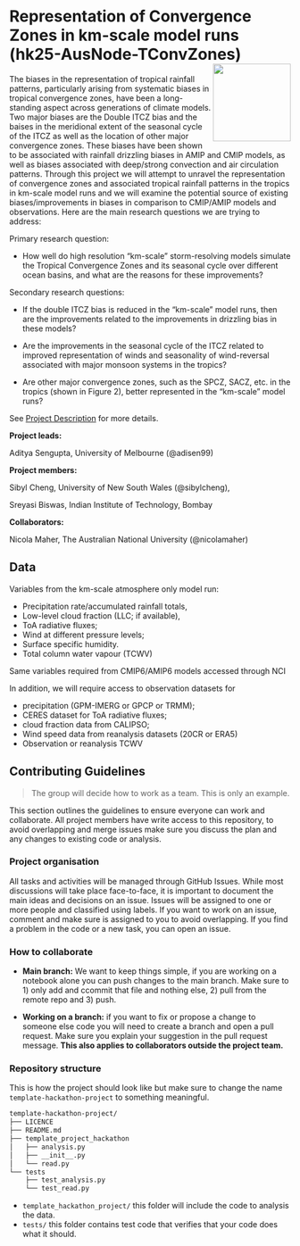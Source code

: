 # Representation of Convergence Zones in km-scale model runs (hk25-AusNode-TConvZones)  <img src='https://21centuryweather.org.au/wp-content/uploads/Hackathon-Image-WCRP-Positive-1536x736.jpg' align="right" height="139" />


The biases in the representation of tropical rainfall patterns, particularly arising from systematic biases in tropical convergence zones, have been a long-standing aspect across generations of climate models. Two major biases are the Double ITCZ bias and the baises in the meridional extent of the seasonal cycle of the ITCZ as well as the location of other major convergence zones. These biases have been shown to be associated with rainfall drizzling biases in AMIP and CMIP models, as well as biases associated with deep/strong convection and air circulation patterns. Through this project we will attempt to unravel the representation of convergence zones and associated tropical rainfall patterns in the tropics in km-scale model runs and we will examine the potential source of existing biases/improvements in biases in comparison to CMIP/AMIP models and observations. Here are the main research questions we are trying to address:

Primary research question:

- How well do high resolution “km-scale” storm-resolving models simulate the Tropical Convergence Zones and its seasonal cycle over different ocean basins, and what are the reasons for these improvements?


Secondary research questions:

- If the double ITCZ bias is reduced in the “km-scale” model runs, then are the improvements related to the improvements in drizzling bias in these models?

- Are the improvements in the seasonal cycle of the ITCZ related to improved representation of winds and seasonality of wind-reversal associated with major monsoon systems in the tropics?

- Are other major convergence zones, such as the SPCZ, SACZ, etc. in the tropics (shown in Figure 2), better represented in the “km-scale” model runs?


See [Project Description](https://docs.google.com/document/d/1Wnfcz910Y70zxq7FoX4tmrN5GaVDoJqZLpqCGmr1B1E/edit?tab=t.crl7ck8oqyr2) for more details.



**Project leads:** 

Aditya Sengupta, University of Melbourne (@adisen99)

**Project members:** 

Sibyl Cheng, University of New South Wales (@sibylcheng), 

Sreyasi Biswas, Indian Institute of Technology, Bombay

**Collaborators:** 

Nicola Maher, The Australian National University (@nicolamaher)


## Data

Variables from the km-scale atmosphere only model run: 

- Precipitation rate/accumulated rainfall totals, 
- Low-level cloud fraction (LLC; if available), 
- ToA radiative fluxes;
- Wind at different pressure levels;
-  Surface specific humidity. 
- Total column water vapour (TCWV)

Same variables required from CMIP6/AMIP6 models accessed through NCI

In addition, we will require access to observation datasets for 

- precipitation (GPM-IMERG or GPCP or TRMM); 
- CERES dataset for ToA radiative fluxes;
- cloud fraction data from CALIPSO;
- Wind speed data from reanalysis datasets (20CR or ERA5)
- Observation or reanalysis TCWV


## Contributing Guidelines

> The group will decide how to work as a team. This is only an example. 

This section outlines the guidelines to ensure everyone can work and collaborate. All project members have write access to this repository, to avoid overlapping and merge issues make sure you discuss the plan and any changes to existing code or analysis.

### Project organisation

All tasks and activities will be managed through GitHub Issues. While most discussions will take place face-to-face, it is important to document the main ideas and decisions on an issue. Issues will be assigned to one or more people and classified using labels. If you want to work on an issue, comment and make sure is assigned to you to avoid overlapping. If you find a problem in the code or a new task, you can open an issue. 

### How to collaborate

* **Main branch:** We want to keep things simple, if you are working on a notebook alone you can push changes to the main branch. Make sure to 1) only add and ccommit that file and nothing else, 2) pull from the remote repo and 3) push.

* **Working on a branch:** if you want to fix or propose a change to someone else code you will need to create a branch and open a pull request. Make sure you explain your suggestion in the pull request message. **This also applies to collaborators outside the project team.**

### Repository structure

This is how the project should look like but make sure to change the name `template-hackathon-project` to something meaningful. 

```bash
template-hackathon-project/
├── LICENCE
├── README.md
├── template_project_hackathon
│   ├── analysis.py
│   ├── __init__.py
│   └── read.py
└── tests
    ├── test_analysis.py
    └── test_read.py
```
* `template_hackathon_project/` this folder will include the code to analysis the data.
* `tests/` this folder contains test code that verifies that your code does what it should.


